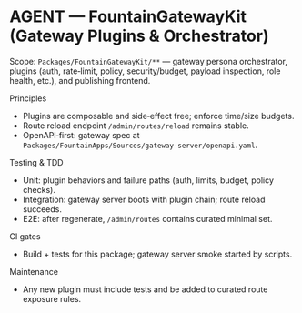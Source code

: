 # AGENT — FountainGatewayKit (Gateway Plugins & Orchestrator)

Scope: `Packages/FountainGatewayKit/**` — gateway persona orchestrator, plugins (auth,
rate‑limit, policy, security/budget, payload inspection, role health, etc.), and publishing frontend.

Principles
- Plugins are composable and side‑effect free; enforce time/size budgets.
- Route reload endpoint `/admin/routes/reload` remains stable.
- OpenAPI‑first: gateway spec at `Packages/FountainApps/Sources/gateway-server/openapi.yaml`.

Testing & TDD
- Unit: plugin behaviors and failure paths (auth, limits, budget, policy checks).
- Integration: gateway server boots with plugin chain; route reload succeeds.
- E2E: after regenerate, `/admin/routes` contains curated minimal set.

CI gates
- Build + tests for this package; gateway server smoke started by scripts.

Maintenance
- Any new plugin must include tests and be added to curated route exposure rules.

